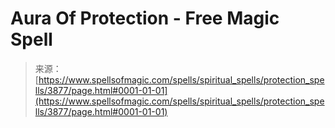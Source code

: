 <!--yml
category: 未分类
date: 2024-06-12 18:37:42
-->

# Aura Of Protection - Free Magic Spell

> 来源：[https://www.spellsofmagic.com/spells/spiritual_spells/protection_spells/3877/page.html#0001-01-01](https://www.spellsofmagic.com/spells/spiritual_spells/protection_spells/3877/page.html#0001-01-01)
